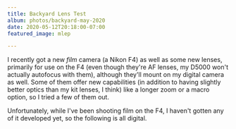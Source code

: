 ```yaml
---
title: Backyard Lens Test
album: photos/backyard-may-2020
date: 2020-05-12T20:18:00-07:00
featured_image: mlep

---
```

I recently got a new _film_ camera (a Nikon F4) as well as some new lenses, primarily for use on the F4 (even though they're AF lenses, my D5000 won't actually autofocus with them), although they'll mount on my digital camera as well. Some of them offer new capabilities (in addition to having slightly better optics than my kit lenses, I think) like a longer zoom or a macro option, so I tried a few of them out.

Unfortunately, while I've been shooting film on the F4, I haven't gotten any of it developed yet, so the following is all digital.